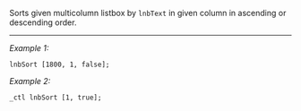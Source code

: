 Sorts given multicolumn listbox by `lnbText` in given column in ascending or descending order.


---
*Example 1:*
```sqf
lnbSort [1800, 1, false];
```

*Example 2:*
```sqf
_ctl lnbSort [1, true];
```